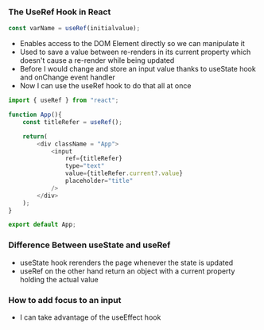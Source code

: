 ### The UseRef Hook in React
```js
const varName = useRef(initialvalue);
```

- Enables access to the DOM Element directly so we can manipulate it
- Used to save a value between re-renders in its current property which doesn't cause a re-render while being updated 
- Before I would change and store an input value thanks to useState hook and onChange event handler
- Now I can use the useRef hook to do that all at once

```js
import { useRef } from "react";

function App(){
    const titleRefer = useRef();

    return(
        <div className = "App">
            <input
                ref={titleRefer}
                type="text"
                value={titleRefer.current?.value}
                placeholder="title"
            />
        </div>
    );
}

export default App;
```

### Difference Between useState and useRef

- useState hook rerenders the page whenever the state is updated 
- useRef on the other hand return an object with a current property holding the actual value


### How to add focus to an input

- I can take advantage of the useEffect hook